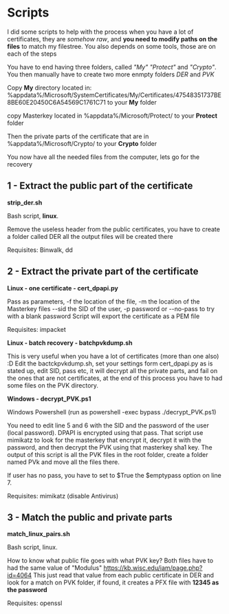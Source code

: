 # Scripts

I did some scripts to help with the process when you have a lot of certificates, 
they are *somehow raw*, and **you need to modify paths on the files** to match my filestree.
You also depends on some tools, those are on each of the steps


You have to end having three folders, called *"My" "Protect"* and *"Crypto"*. You then manually have to create two more enmpty folders *DER* and *PVK*

Copy **My** directory located in:
%appdata%/Microsoft/SystemCertificates/My/Certificates/47548351737BE8BE60E20450C6A54569C1761C71
to your **My** folder

copy Masterkey located in
%appdata%/Microsoft/Protect/
to your **Protect** folder

Then the private parts of the certificate that are in %appdata%/Microsoft/Crypto/
to your **Crypto** folder

You now have all the needed files from the computer, lets go for the recovery

## 1 - Extract the public part of the certificate
  **strip_der.sh**

Bash script, **linux**.

Remove the useless header from the public certificates, you have to create a folder called
DER all the output files will be created there

Requisites: Binwalk, dd

## 2 - Extract the private part of the certificate

  **Linux - one certificate - cert_dpapi.py**
  
Pass as parameters, -f the location of the file, -m the location of the Masterkey files --sid the SID of the user, -p password or --no-pass to try with a blank password
Script will export the certificate as a PEM file

Requisites: impacket

  **Linux - batch recovery - batchpvkdump.sh**
  
  This is very useful when you have a lot of certificates (more than one also) :D
  Edit the bactckpvkdump.sh, set your settings form cert_dpapi.py as is stated up, edit SID, pass etc, it will decrypt all the private parts, and fail 
  on the ones that are not certificates, at the end of this process you have to had some files on the PVK directory.
  
  
  **Windows - decrypt_PVK.ps1**

Windows Powershell (run as powershell -exec bypass ./decrypt_PVK.ps1)

You need to edit line 5 and 6 with the SID and the password 
of the user (local password). DPAPI is encrypted using that pass.
That script use mimikatz to look for the masterkey that encrypt it, decrypt it with the password,
and then decrypt the PVK using that masterkey sha1 key.
The output of this script is all the PVK files in the root folder, create a folder named PVk and move all the files there.

If user has no pass, you have to set to $True the $emptypass option on line 7.

Requisites: mimikatz (disable Antivirus)

## 3 - Match the public and private parts
  **match_linux_pairs.sh**

Bash script, linux.

How to know what public file goes with what PVK key? Both files have to had the same value
of "Modulus"
https://kb.wisc.edu/iam/page.php?id=4064
This just read that value from each public certificate in DER and look for a match on PVK folder, if found,
it creates a PFX file with **12345 as the password**

Requisites: openssl

